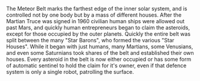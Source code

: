 The Meteor Belt marks the farthest edge of the inner solar system, and is controlled not by one body but by a mass of different houses. After the Martian Truce was signed in 1960 civilian human ships were allowed out past Mars, and quickly human entrepreneurs began to claim the asteroids, except for those occupied by the outer planets. Quickly the entire belt was split between the many "Star Barons", who formed the various "Star Houses". While it began with just humans, many Martians, some Venusians, and even some Saturnians took shares of the belt and established their own houses. Every asteroid in the belt is now either occupied or has some form of automatic sentinel to hold the claim for it's owner, even if that defence system is only a single robot, patrolling the surface.